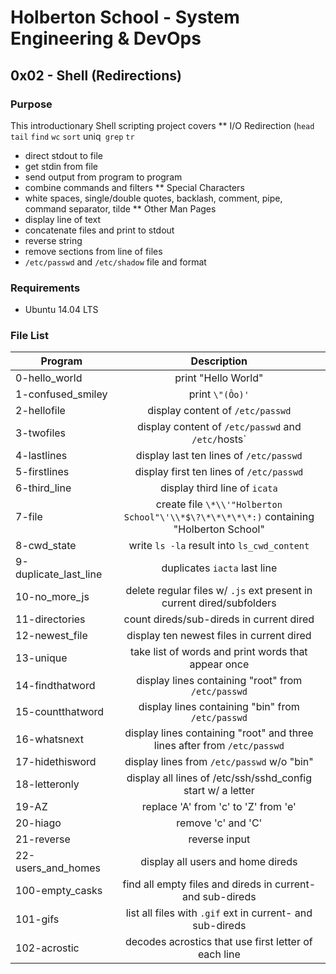 # Holberton School - System Engineering & DevOps
## 0x02 - Shell (Redirections)

### Purpose
This introductionary Shell scripting project covers
** I/O Redirection (`head` `tail` `find` `wc` `sort` uniq` grep` `tr`
* direct stdout to file
* get stdin from file
* send output from program to program
* combine commands and filters
** Special Characters
* white spaces, single/double quotes, backlash, comment, pipe, command separator, tilde
** Other Man Pages
* display line of text
* concatenate files and print to stdout
* reverse string
* remove sections from line of files
* `/etc/passwd` and `/etc/shadow` file and format

### Requirements
* Ubuntu 14.04 LTS

### File List
| Program	  | Description						     |
| --------------- |:--------------------------------------------------------:|
| 0-hello_world | print "Hello World" |
| 1-confused_smiley      | print `\"(Ôo)'` 	 |
| 2-hellofile      | display content of `/etc/passwd` 	 |
| 3-twofiles 	  | display content of `/etc/passwd` and `/etc/`hosts` |
| 4-lastlines	  | display last ten lines of `/etc/passwd` |
| 5-firstlines	  | display first ten lines of `/etc/passwd` |
| 6-third_line	  | display third line of `icata` |
| 7-file	  | create file `\*\\'"Holberton School"\'\\*$\?\*\*\*\*\*:)` containing "Holberton School" |
| 8-cwd_state	  | write `ls -la` result into `ls_cwd_content` |
| 9-duplicate_last_line	  | duplicates `iacta` last line |
| 10-no_more_js	  | delete regular files w/ `.js` ext present in current dired/subfolders |
| 11-directories 		  | count direds/sub-direds in current dired |
| 12-newest_file |display ten newest files in current dired |
| 13-unique | take list of words and print words that appear once |
| 14-findthatword	   | display lines containing "root" from `/etc/passwd` |
| 15-countthatword	   | display lines containing "bin" from `/etc/passwd` |
| 16-whatsnext   | display lines containing "root" and three lines after from `/etc/passwd` |
| 17-hidethisword	   | display lines from `/etc/passwd` w/o "bin" |
| 18-letteronly	   | display all lines of /etc/ssh/sshd_config start w/ a letter |
| 19-AZ	   | replace 'A' from 'c' to 'Z' from 'e' |
| 20-hiago | remove 'c' and 'C' |
| 21-reverse | reverse input |
| 22-users_and_homes | display all users and home direds |
| 100-empty_casks | find all empty files and direds in current- and sub-direds |
| 101-gifs | list all files with `.gif` ext in current- and sub-direds |
| 102-acrostic | decodes acrostics that use first letter of each line |